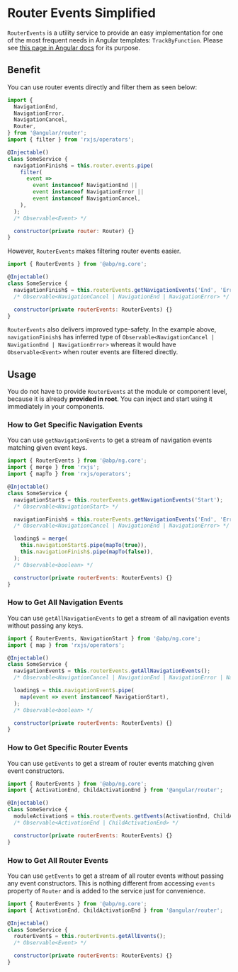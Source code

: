 # Router Events Simplified

`RouterEvents` is a utility service to provide an easy implementation for one of the most frequent needs in Angular templates: `TrackByFunction`. Please see [this page in Angular docs](https://angular.io/guide/template-syntax#ngfor-with-trackby) for its purpose.




## Benefit

You can use router events directly and filter them as seen below:

```js
import {
  NavigationEnd,
  NavigationError,
  NavigationCancel,
  Router,
} from '@angular/router';
import { filter } from 'rxjs/operators';

@Injectable()
class SomeService {
  navigationFinish$ = this.router.events.pipe(
    filter(
      event =>
        event instanceof NavigationEnd ||
        event instanceof NavigationError ||
        event instanceof NavigationCancel,
    ),
  );
  /* Observable<Event> */

  constructor(private router: Router) {}
}
```

However, `RouterEvents` makes filtering router events easier.

```js
import { RouterEvents } from '@abp/ng.core';

@Injectable()
class SomeService {
  navigationFinish$ = this.routerEvents.getNavigationEvents('End', 'Error', 'Cancel');
  /* Observable<NavigationCancel | NavigationEnd | NavigationError> */

  constructor(private routerEvents: RouterEvents) {}
}
```

`RouterEvents` also delivers improved type-safety. In the example above, `navigationFinish$` has inferred type of `Observable<NavigationCancel | NavigationEnd | NavigationError>` whereas it would have `Observable<Event>` when router events are filtered directly.




## Usage

You do not have to provide `RouterEvents` at the module or component level, because it is already **provided in root**. You can inject and start using it immediately in your components.


### How to Get Specific Navigation Events

You can use `getNavigationEvents` to get a stream of navigation events matching given event keys.

```js
import { RouterEvents } from '@abp/ng.core';
import { merge } from 'rxjs';
import { mapTo } from 'rxjs/operators';

@Injectable()
class SomeService {
  navigationStart$ = this.routerEvents.getNavigationEvents('Start');
  /* Observable<NavigationStart> */

  navigationFinish$ = this.routerEvents.getNavigationEvents('End', 'Error', 'Cancel');
  /* Observable<NavigationCancel | NavigationEnd | NavigationError> */

  loading$ = merge(
    this.navigationStart$.pipe(mapTo(true)),
    this.navigationFinish$.pipe(mapTo(false)),
  );
  /* Observable<boolean> */

  constructor(private routerEvents: RouterEvents) {}
}
```


### How to Get All Navigation Events

You can use `getAllNavigationEvents` to get a stream of all navigation events without passing any keys.

```js
import { RouterEvents, NavigationStart } from '@abp/ng.core';
import { map } from 'rxjs/operators';

@Injectable()
class SomeService {
  navigationEvent$ = this.routerEvents.getAllNavigationEvents();
  /* Observable<NavigationCancel | NavigationEnd | NavigationError | NavigationStart> */

  loading$ = this.navigationEvent$.pipe(
    map(event => event instanceof NavigationStart),
  );
  /* Observable<boolean> */

  constructor(private routerEvents: RouterEvents) {}
}
```


### How to Get Specific Router Events

You can use `getEvents` to get a stream of router events matching given event constructors.

```js
import { RouterEvents } from '@abp/ng.core';
import { ActivationEnd, ChildActivationEnd } from '@angular/router';

@Injectable()
class SomeService {
  moduleActivation$ = this.routerEvents.getEvents(ActivationEnd, ChildActivationEnd);
  /* Observable<ActivationEnd | ChildActivationEnd> */

  constructor(private routerEvents: RouterEvents) {}
}
```


### How to Get All Router Events

You can use `getEvents` to get a stream of all router events without passing any event constructors. This is nothing different from accessing `events` property of `Router` and is added to the service just for convenience.

```js
import { RouterEvents } from '@abp/ng.core';
import { ActivationEnd, ChildActivationEnd } from '@angular/router';

@Injectable()
class SomeService {
  routerEvent$ = this.routerEvents.getAllEvents();
  /* Observable<Event> */

  constructor(private routerEvents: RouterEvents) {}
}
```

